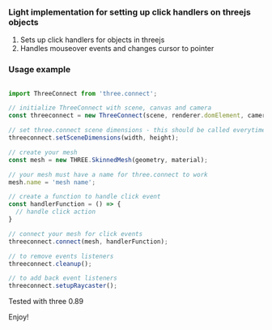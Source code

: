 ### Light implementation for setting up click handlers on threejs objects

1. Sets up click handlers for objects in threejs
2. Handles mouseover events and changes cursor to pointer

### Usage example

```javascript

import ThreeConnect from 'three.connect';

// initialize ThreeConnect with scene, canvas and camera
const threeconnect = new ThreeConnect(scene, renderer.domElement, camera);

// set three.connect scene dimensions - this should be called everytime your scene changes its dimensions
threeconnect.setSceneDimensions(width, height); 

// create your mesh
const mesh = new THREE.SkinnedMesh(geometry, material);

// your mesh must have a name for three.connect to work
mesh.name = 'mesh name';

// create a function to handle click event
const handlerFunction = () => { 
  // handle click action
}

// connect your mesh for click events
threeconnect.connect(mesh, handlerFunction);

// to remove events listeners
threeconnect.cleanup();

// to add back event listeners
threeconnect.setupRaycaster();

```

Tested with three 0.89

Enjoy!
